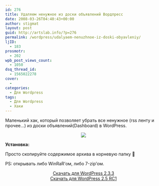 ```yaml
---
id: 276
title: Удаляем ненужное из доски объявлений Вордпресс
date: 2008-03-26T04:40:43+00:00
author: stigmat
layout: post
guid: http://artslab.info/?p=276
permalink: /wordpress/udalyaem-nenuzhnoe-iz-doski-obyavleniy/
ljID:
  - 183
prosmotr:
  - 202
wpb_post_views_count:
  - 1050
dsq_thread_id:
  - 1565022278
cover:
  -
categories:
  - Для Wordpress
tags:
  - Для Wordpress
  - Хаки
---
```

Маленький хак, который позволяет убрать все ненужное (rss ленту и прочее&#8230;) из доски объявлений(Dashboard) в WordPress.

<center>
  <img src="http://googledrive.com/host/0B9lHVSSSdxdxd0hjdUdmRzY3Tjg/wordpress_dashboard.jpg" />
</center>

**Установка:**

Просто скопируйте содержимое архива в корневую папку 🙂

PS: открывать либо WinRaR&#8217;ом, либо 7-zip&#8217;ом.

<p ALIGN="center">
  <a HREF="/wp-content/uploads/disable_dashboard_2.3.3.7z">Скачать для WordPress 2.3.3</a><br /> <a HREF="/wp-content/uploads/disable_dashboard_2.5.7z">Скачать для WordPress 2.5 RC1</a>
</p>